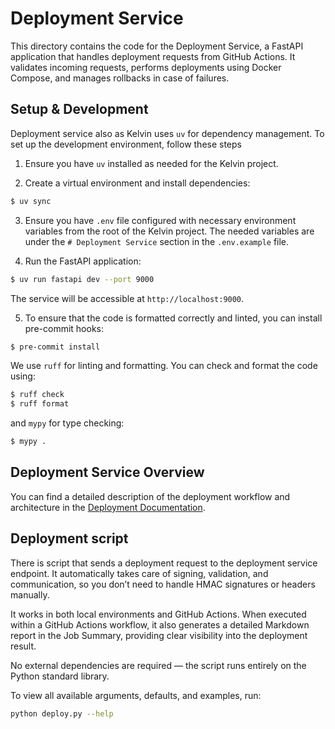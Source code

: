 # Deployment Service

This directory contains the code for the Deployment Service, a FastAPI application that handles deployment requests from GitHub Actions. It validates incoming requests, performs deployments using Docker Compose, and manages rollbacks in case of failures.

## Setup & Development

Deployment service also as Kelvin uses `uv` for dependency management. To set up the development environment, follow these steps

1. Ensure you have `uv` installed as needed for the Kelvin project.

2. Create a virtual environment and install dependencies:
```bash
$ uv sync
```

3. Ensure you have `.env` file configured with necessary environment variables from the root of the Kelvin project. The needed variables are under the `# Deployment Service` section in the `.env.example` file.

4. Run the FastAPI application:
```bash
$ uv run fastapi dev --port 9000
```
The service will be accessible at `http://localhost:9000`.

5. To ensure that the code is formatted correctly and linted, you can install pre-commit hooks:
```bash
$ pre-commit install
```

We use `ruff` for linting and formatting. You can check and format the code using:
```bash
$ ruff check
$ ruff format
```

and `mypy` for type checking:
```bash
$ mypy .
```

## Deployment Service Overview

You can find a detailed description of the deployment workflow and architecture in the [Deployment Documentation](../docs/deployment.md).

## Deployment script

There is script that sends a deployment request to the deployment service endpoint.
It automatically takes care of signing, validation, and communication, so you don’t need to handle HMAC signatures or headers manually.

It works in both local environments and GitHub Actions.
When executed within a GitHub Actions workflow, it also generates a detailed Markdown report in the Job Summary, providing clear visibility into the deployment result.

No external dependencies are required — the script runs entirely on the Python standard library.

To view all available arguments, defaults, and examples, run:

```bash
python deploy.py --help
```
